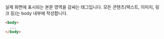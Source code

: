 # <body>

실제 화면에 표시되는 본문 영역을 감싸는 태그입니다. 모든 콘텐츠(텍스트, 이미지, 링크 등)는 body 내부에 작성합니다.

```html
<body>
  ...
</body>
```
